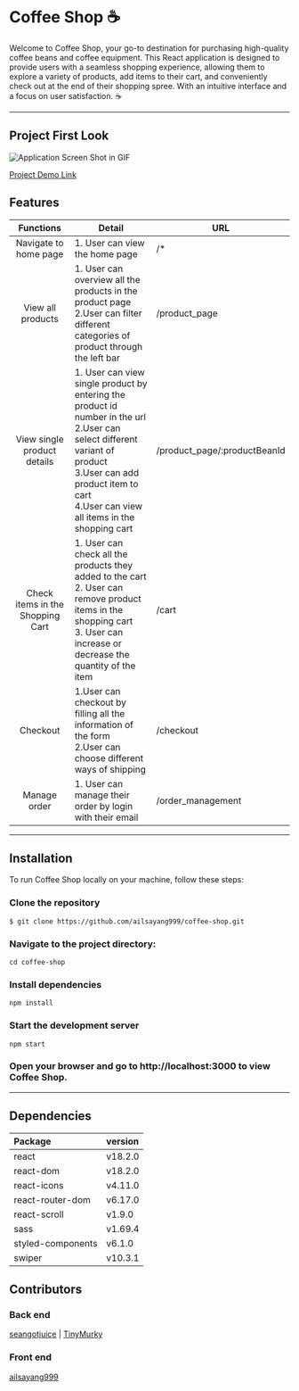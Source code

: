 # Coffee Shop :coffee:

Welcome to Coffee Shop, your go-to destination for purchasing high-quality coffee beans and coffee equipment. This React application is designed to provide users with a seamless shopping experience, allowing them to explore a variety of products, add items to their cart, and conveniently check out at the end of their shopping spree. With an intuitive interface and a focus on user satisfaction. :coffee:

---

## Project First Look

![Application Screen Shot in GIF](coffee-shop-1.gif)

[Project Demo Link](https://coffee-shop-eight-indol.vercel.app)

## Features

|            Functions             | Detail                                                                                                                                                                                                                     | URL                          |
| :------------------------------: | -------------------------------------------------------------------------------------------------------------------------------------------------------------------------------------------------------------------------- | ---------------------------- |
|      Navigate to home page       | 1. User can view the home page                                                                                                                                                                                             | /\*                          |
|        View all products         | 1. User can overview all the products in the product page <br>2.User can filter different categories of product through the left bar                                                                                       | /product_page                |
|   View single product details    | 1. User can view single product by entering the product id number in the url <br>2.User can select different variant of product <br>3.User can add product item to cart <br>4.User can view all items in the shopping cart | /product_page/:productBeanId |
| Check items in the Shopping Cart | 1. User can check all the products they added to the cart <br>2. User can remove product items in the shopping cart <br>3. User can increase or decrease the quantity of the item                                          | /cart                        |
|             Checkout             | 1.User can checkout by filling all the information of the form <br>2.User can choose different ways of shipping                                                                                                            | /checkout                    |
|           Manage order           | 1. User can manage their order by login with their email                                                                                                                                                                   | /order_management            |

---

## Installation

To run Coffee Shop locally on your machine, follow these steps:

### Clone the repository

```
$ git clone https://github.com/ailsayang999/coffee-shop.git
```

### Navigate to the project directory:

```
cd coffee-shop
```

### Install dependencies

```
npm install
```

### Start the development server

```
npm start
```

### Open your browser and go to http://localhost:3000 to view Coffee Shop.

---

## Dependencies

| Package           | version |
| :---------------- | :------ |
| react             | v18.2.0 |
| react-dom         | v18.2.0 |
| react-icons       | v4.11.0 |
| react-router-dom  | v6.17.0 |
| react-scroll      | v1.9.0  |
| sass              | v1.69.4 |
| styled-components | v6.1.0  |
| swiper            | v10.3.1 |

## Contributors

### Back end

[seangotjuice](https://github.com/seangotjuice) | [TinyMurky](https://github.com/TinyMurky)

### Front end

[ailsayang999](https://github.com/ailsayang999/coffee-shop)
